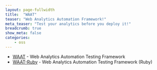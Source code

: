 ```yaml
---
layout: page-fullwidth
title:  "WAAT"
teaser: "Web Analytics Automation Framework!"
meta_teaser: "Test your analytics before you deploy it!"
breadcrumb: true
show_meta: false
categories:
    - oss
---
```


* <a href="https://github.com/anandbagmar/waat" target="_blank">WAAT</a> - Web Analytics Automation Testing Framework
* <a href="https://github.com/anandbagmar/waat-ruby" target="_blank">WAAT-Ruby</a> - Web Analytics Automation Testing Framework (Ruby)
